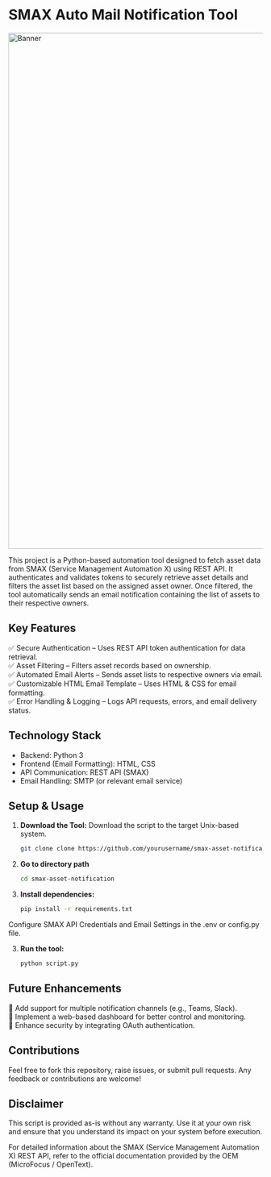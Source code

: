 # SMAX Auto Mail Notification Tool
<img width="1536" height="1024" alt="Banner" src="https://github.com/user-attachments/assets/6dd526a9-8b53-49f3-89ff-eb466d13b2f5" />

This project is a Python-based automation tool designed to fetch asset data from SMAX (Service Management Automation X) using REST API. It authenticates and validates tokens to securely retrieve asset details and filters the asset list based on the assigned asset owner. Once filtered, the tool automatically sends an email notification containing the list of assets to their respective owners.


## Key Features
✅ Secure Authentication – Uses REST API token authentication for data retrieval. <br/>
✅ Asset Filtering – Filters asset records based on ownership. <br/>
✅ Automated Email Alerts – Sends asset lists to respective owners via email. <br/>
✅ Customizable HTML Email Template – Uses HTML & CSS for email formatting. <br/>
✅ Error Handling & Logging – Logs API requests, errors, and email delivery status. <br/>

## Technology Stack
* Backend: Python 3
* Frontend (Email Formatting): HTML, CSS
* API Communication: REST API (SMAX)
* Email Handling: SMTP (or relevant email service)

## Setup & Usage

1. **Download the Tool:**
   Download the script to the target Unix-based system.
      ```bash
   git clone clone https://github.com/yourusername/smax-asset-notification.git
   ```
2. **Go to directory path**
      ```bash
   cd smax-asset-notification
   ```
3. **Install dependencies:**
   ```bash
   pip install -r requirements.txt
   ```
Configure SMAX API Credentials and Email Settings in the .env or config.py file.

3. **Run the tool:**
   ```bash
   python script.py
   ```

## Future Enhancements
🔹 Add support for multiple notification channels (e.g., Teams, Slack). <br/>
🔹 Implement a web-based dashboard for better control and monitoring. <br/>
🔹 Enhance security by integrating OAuth authentication. <br/>

## Contributions
Feel free to fork this repository, raise issues, or submit pull requests. Any feedback or contributions are welcome!

## Disclaimer

This script is provided as-is without any warranty. Use it at your own risk and ensure that you understand its impact on your system before execution.

For detailed information about the SMAX (Service Management Automation X) REST API, refer to the official documentation provided by the OEM (MicroFocus / OpenText).
